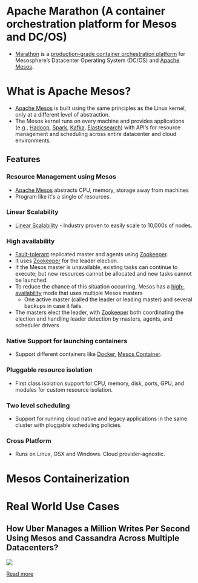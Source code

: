 # Apache Marathon (A container orchestration platform for Mesos and DC/OS)
- [Marathon](https://mesosphere.github.io/marathon/) is a [production-grade container orchestration platform](Readme.md) for Mesosphere’s Datacenter Operating System (DC/OS) and [Apache Mesos](https://mesos.apache.org/).

# What is Apache Mesos? 
- [Apache Mesos](https://mesos.apache.org/) is built using the same principles as the Linux kernel, only at a different level of abstraction. 
- The Mesos kernel runs on every machine and provides applications (e.g., [Hadoop](../6_BigData/ApacheHadoop), [Spark](../6_BigData/DataProcessing/ApacheSpark/Readme.md), [Kafka](../4_MessageBrokersEDA/Kafka/Readme.md), [Elasticsearch](../3_Databases/9_Search-Databases/ElasticSearch)) with API’s for resource management and scheduling across entire datacenter and cloud environments.

## Features

### Resource Management using Mesos
- [Apache Mesos](https://mesos.apache.org/) abstracts CPU, memory, storage away from machines
- Program like it's a single of resources.

### Linear Scalability
- [Linear Scalability](../3_Databases/3_Scalability-Techniques/Readme.md) - Industry proven to easily scale to 10,000s of nodes.

### High availability
- [Fault-tolerant](../7a_HighAvailability/Readme.md) replicated master and agents using [Zookeeper](../10_ClusterCoordination/ApacheZookeeper.md).
- It uses [Zookeeper](../10_ClusterCoordination/ApacheZookeeper.md) for the leader election.
- If the Mesos master is unavailable, existing tasks can continue to execute, but new resources cannot be allocated and new tasks cannot be launched. 
- To reduce the chance of this situation occurring, Mesos has a [high-availability](../7a_HighAvailability/Readme.md) mode that uses multiple Mesos masters
  - One active master (called the leader or leading master) and several backups in case it fails. 
- The masters elect the leader, with [Zookeeper](../10_ClusterCoordination/ApacheZookeeper.md) both coordinating the election and handling leader detection by masters, agents, and scheduler drivers

### Native Support for launching containers 
- Support different containers like [Docker](Docker/Readme.md), [Mesos Container](#mesos-containerization).

### Pluggable resource isolation
- First class isolation support for CPU, memory, disk, ports, GPU, and modules for custom resource isolation.

### Two level scheduling
- Support for running cloud native and legacy applications in the same cluster with pluggable scheduling policies.

### Cross Platform
- Runs on Linux, OSX and Windows. Cloud provider-agnostic.

# Mesos Containerization

# Real World Use Cases

## How Uber Manages a Million Writes Per Second Using Mesos and Cassandra Across Multiple Datacenters?

![](../../Real-World-Tech-Stacks/Uber/UberCasandraMesos/assets/uber-casandra-mesos.png)

[Read more](../../Real-World-Tech-Stacks/Uber/UberCasandraMesos/Readme.md)